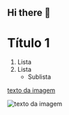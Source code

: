 ## Hi there 👋

# Título 1

1. Lista
2. Lista
   - Sublista 

[texto da imagem ](https://upload.wikimedia.org/wikipedia/commons/thumb/e/ec/Sunset_in_Manaus.jpg/800px-Sunset_in_Manaus.jpg)

![texto da imagem ](https://upload.wikimedia.org/wikipedia/commons/thumb/e/ec/Sunset_in_Manaus.jpg/800px-Sunset_in_Manaus.jpg)